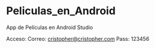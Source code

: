 # Peliculas_en_Android
App de Películas en Android Studio

Acceso:
Correo: cristopher@cristopher.com
Pass:   123456
